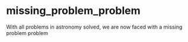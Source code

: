 # missing_problem_problem
With all problems in astronomy solved, we are now faced with a missing problem problem
